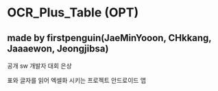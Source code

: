 # OCR_Plus_Table (OPT)


## made by firstpenguin(JaeMinYooon, CHkkang, Jaaaewon, Jeongjibsa)



공개 sw 개발자 대회 은상

표와 글자를 읽어 엑셀화 시키는 프로젝트
안드로이드 앱

